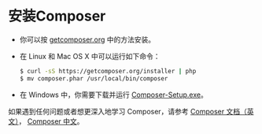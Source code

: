# 安装Composer #

- 你可以按 [getcomposer.org](https://getcomposer.org/download/) 中的方法安装。

- 在 Linux 和 Mac OS X 中可以运行如下命令：

  ```bash
  $ curl -sS https://getcomposer.org/installer | php
  $ mv composer.phar /usr/local/bin/composer
  ```

- 在 Windows 中，你需要下载并运行 [Composer-Setup.exe](https://getcomposer.org/Composer-Setup.exe)。

如果遇到任何问题或者想更深入地学习 Composer，请参考 [Composer 文档（英文）](https://getcomposer.org/doc/)，
[Composer 中文](https://github.com/5-say/composer-doc-cn)。